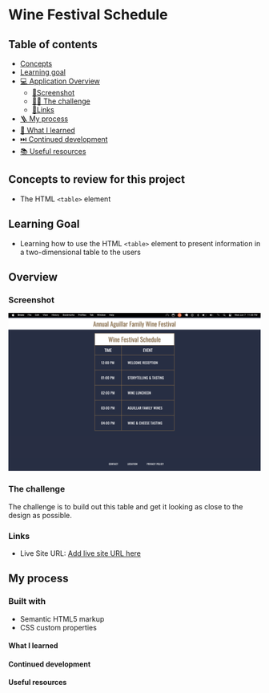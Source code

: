 # Wine Festival Schedule

## Table of contents

- [Concepts](#concepts-to-review-for-this-project)
- [Learning goal](#learning-goal)
- [💻 Application Overview](#overview)
  - [📸Screenshot](#screenshot)
  - [🥷🏽 The challenge](#the-challenge)
  - [🔗Links](#links)
- [🪜 My process](#my-process)
- [📕 What I learned](#what-i-learned)
- [⏭️ Continued development](#continued-development)
- [📚 Useful resources](#useful-resources)

## Concepts to review for this project

- The HTML `<table>` element

## Learning Goal

- Learning how to use the HTML `<table>` element to present information in a two-dimensional table to the users

## Overview

### Screenshot

![Design preview for wine festival schedule](./wine-schedule.png)

### The challenge

The challenge is to build out this table and get it looking as close to the design as possible.

### Links

- Live Site URL: [Add live site URL here](https://your-live-site-url.com)

## My process

### Built with

- Semantic HTML5 markup
- CSS custom properties

#### What I learned

#### Continued development

#### Useful resources
